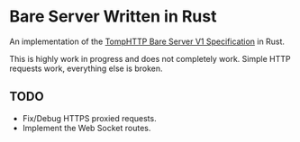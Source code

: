# Bare Server Written in Rust

An implementation of the [TompHTTP Bare Server V1 Specification](https://github.com/tomphttp/specifications/blob/master/BareServerV1.md) in Rust.

This is highly work in progress and does not completely work. Simple HTTP requests work, everything else is broken.

## TODO
- Fix/Debug HTTPS proxied requests.
- Implement the Web Socket routes.


